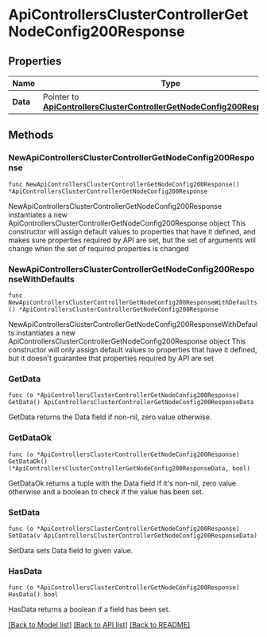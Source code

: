 # ApiControllersClusterControllerGetNodeConfig200Response

## Properties

Name | Type | Description | Notes
------------ | ------------- | ------------- | -------------
**Data** | Pointer to [**ApiControllersClusterControllerGetNodeConfig200ResponseData**](ApiControllersClusterControllerGetNodeConfig200ResponseData.md) |  | [optional] 

## Methods

### NewApiControllersClusterControllerGetNodeConfig200Response

`func NewApiControllersClusterControllerGetNodeConfig200Response() *ApiControllersClusterControllerGetNodeConfig200Response`

NewApiControllersClusterControllerGetNodeConfig200Response instantiates a new ApiControllersClusterControllerGetNodeConfig200Response object
This constructor will assign default values to properties that have it defined,
and makes sure properties required by API are set, but the set of arguments
will change when the set of required properties is changed

### NewApiControllersClusterControllerGetNodeConfig200ResponseWithDefaults

`func NewApiControllersClusterControllerGetNodeConfig200ResponseWithDefaults() *ApiControllersClusterControllerGetNodeConfig200Response`

NewApiControllersClusterControllerGetNodeConfig200ResponseWithDefaults instantiates a new ApiControllersClusterControllerGetNodeConfig200Response object
This constructor will only assign default values to properties that have it defined,
but it doesn't guarantee that properties required by API are set

### GetData

`func (o *ApiControllersClusterControllerGetNodeConfig200Response) GetData() ApiControllersClusterControllerGetNodeConfig200ResponseData`

GetData returns the Data field if non-nil, zero value otherwise.

### GetDataOk

`func (o *ApiControllersClusterControllerGetNodeConfig200Response) GetDataOk() (*ApiControllersClusterControllerGetNodeConfig200ResponseData, bool)`

GetDataOk returns a tuple with the Data field if it's non-nil, zero value otherwise
and a boolean to check if the value has been set.

### SetData

`func (o *ApiControllersClusterControllerGetNodeConfig200Response) SetData(v ApiControllersClusterControllerGetNodeConfig200ResponseData)`

SetData sets Data field to given value.

### HasData

`func (o *ApiControllersClusterControllerGetNodeConfig200Response) HasData() bool`

HasData returns a boolean if a field has been set.


[[Back to Model list]](../README.md#documentation-for-models) [[Back to API list]](../README.md#documentation-for-api-endpoints) [[Back to README]](../README.md)


